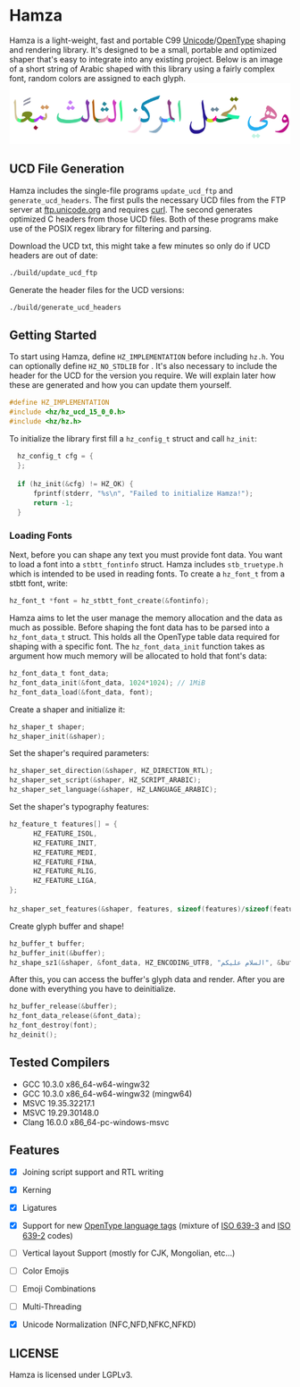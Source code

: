 
# Hamza

Hamza is a light-weight, fast and portable C99 [Unicode](https://www.unicode.org)/[OpenType](https://docs.microsoft.com/en-us/typography/opentype/spec) shaping and rendering library. It's designed to be a small, 
portable and optimized shaper that's easy to integrate into any existing project. Below is an image of a short string of Arabic shaped with this library using a fairly complex font, random colors are assigned to each glyph.
![](banner.png)

## UCD File Generation
Hamza includes the single-file programs `update_ucd_ftp` and `generate_ucd_headers`. The first pulls the necessary UCD files from the FTP server at [ftp.unicode.org]() and requires [curl](https://github.com/curl/curl). The second generates optimized C headers from those UCD files. Both of these programs make use of the POSIX regex library for filtering and parsing. 

Download the UCD txt, this might take a few minutes so only do if UCD headers are out of date:
```sh
./build/update_ucd_ftp
```
Generate the header files for the UCD versions:
```sh
./build/generate_ucd_headers
```

## Getting Started 
To start using Hamza, define `HZ_IMPLEMENTATION` before including `hz.h`. You can optionally define `HZ_NO_STDLIB` for . It's also necessary to include the header for the UCD for the version you require.
We will explain later how these are generated and how you can update them yourself. 
```c
#define HZ_IMPLEMENTATION
#include <hz/hz_ucd_15_0_0.h>
#include <hz/hz.h>
```

To initialize the library first fill a `hz_config_t` struct and call `hz_init`:
```c
  hz_config_t cfg = {
  };

  if (hz_init(&cfg) != HZ_OK) {
      fprintf(stderr, "%s\n", "Failed to initialize Hamza!");
      return -1;
  }
```

  ### Loading Fonts
  Next, before you can shape any text you must provide font data. You want to load a font into a `stbtt_fontinfo` struct. Hamza includes `stb_truetype.h` which is intended to be used in reading fonts. To create a `hz_font_t` from a stbtt font, write:
  ```c
  hz_font_t *font = hz_stbtt_font_create(&fontinfo);
  ```

Hamza aims to let the user manage the memory allocation and the data as much as possible. Before shaping the font data has to be parsed into a `hz_font_data_t` struct. This holds all the OpenType table data required for shaping with a specific font. The `hz_font_data_init` function takes as argument how much memory will be allocated to hold that font's data:
```c
hz_font_data_t font_data;
hz_font_data_init(&font_data, 1024*1024); // 1MiB
hz_font_data_load(&font_data, font);
```
Create a shaper and initialize it:
```c
hz_shaper_t shaper;
hz_shaper_init(&shaper);
```
Set the shaper's required parameters:
```c
hz_shaper_set_direction(&shaper, HZ_DIRECTION_RTL);
hz_shaper_set_script(&shaper, HZ_SCRIPT_ARABIC);
hz_shaper_set_language(&shaper, HZ_LANGUAGE_ARABIC);
```
Set the shaper's typography features:
```c
hz_feature_t features[] = {
      HZ_FEATURE_ISOL,
      HZ_FEATURE_INIT,
      HZ_FEATURE_MEDI,
      HZ_FEATURE_FINA,
      HZ_FEATURE_RLIG,
      HZ_FEATURE_LIGA,
};

hz_shaper_set_features(&shaper, features, sizeof(features)/sizeof(features[0]));
```
Create glyph buffer and shape!
```c
hz_buffer_t buffer;
hz_buffer_init(&buffer);
hz_shape_sz1(&shaper, &font_data, HZ_ENCODING_UTF8, "السلام عليكم", &buffer);
```
After this, you can access the buffer's glyph data and render. After you are done with everything you have to deinitialize.
```c
hz_buffer_release(&buffer);
hz_font_data_release(&font_data);
hz_font_destroy(font);
hz_deinit();
```

## Tested Compilers
  - GCC 10.3.0 x86_64-w64-wingw32
  - GCC 10.3.0 x86_64-w64-wingw32 (mingw64)
  - MSVC 19.35.32217.1
  - MSVC 19.29.30148.0
  - Clang 16.0.0 x86_64-pc-windows-msvc


  ## Features
- [x] Joining script support and RTL writing
- [x] Kerning
- [x] Ligatures
- [x] Support for new [OpenType language tags](https://docs.microsoft.com/en-us/typography/opentype/spec/languagetags) (mixture of [ISO 639-3](https://iso639-3.sil.org/) and [ISO 639-2](https://www.loc.gov/standards/iso639-2/php/code_list.php) codes)
- [ ] Vertical layout Support (mostly for CJK, Mongolian, etc...)
- [ ] Color Emojis
- [ ] Emoji Combinations
- [ ] Multi-Threading
- [x] Unicode Normalization (NFC,NFD,NFKC,NFKD)


## LICENSE
Hamza is licensed under LGPLv3.
